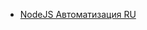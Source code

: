 - [NodeJS Автоматизация RU](https://www.youtube.com/watch?v=GhXT7fPOLcA&list=PL5eiLar9sxBF6839344S7gN7qaK24P-FS&index=1)